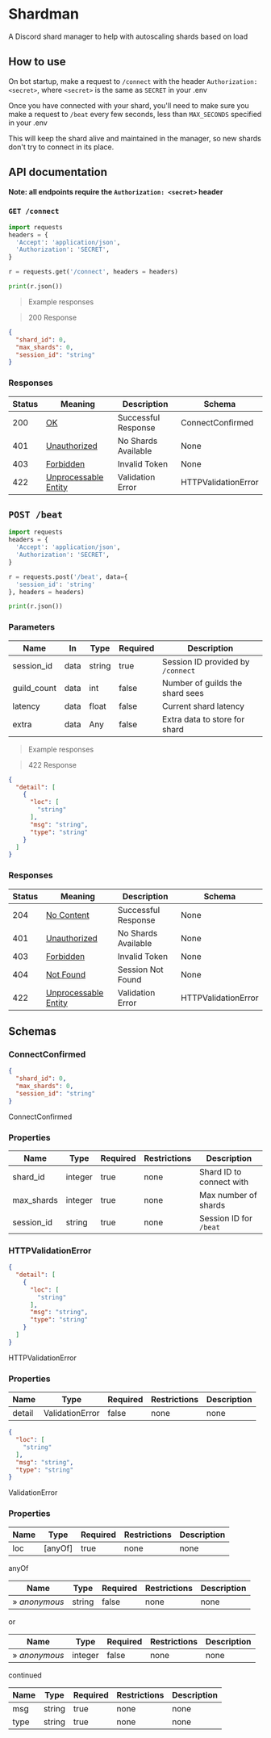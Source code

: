<!-- Generator: Widdershins v4.0.1 -->

# Shardman

A Discord shard manager to help with autoscaling shards based on load

## How to use

On bot startup, make a request to `/connect` with the header `Authorization: <secret>`, where `<secret>` is the same as `SECRET` in your .env

Once you have connected with your shard, you'll need to make sure you make a request to `/beat` every few seconds, less than `MAX_SECONDS` specified in your .env

This will keep the shard alive and maintained in the manager, so new shards don't try to connect in its place.

## API documentation

**Note: all endpoints require the `Authorization: <secret>` header**

### `GET /connect`

```python
import requests
headers = {
  'Accept': 'application/json',
  'Authorization': 'SECRET',
}

r = requests.get('/connect', headers = headers)

print(r.json())

```

> Example responses

> 200 Response

```json
{
  "shard_id": 0,
  "max_shards": 0,
  "session_id": "string"
}
```

### Responses

|Status|Meaning|Description|Schema|
|---|---|---|---|
|200|[OK](https://tools.ietf.org/html/rfc7231#section-6.3.1)|Successful Response|ConnectConfirmed|
|401|[Unauthorized](https://tools.ietf.org/html/rfc7235#section-3.1)|No Shards Available|None|
|403|[Forbidden](https://tools.ietf.org/html/rfc7231#section-6.5.3)|Invalid Token|None|
|422|[Unprocessable Entity](https://tools.ietf.org/html/rfc2518#section-10.3)|Validation Error|HTTPValidationError|

## `POST /beat`

```python
import requests
headers = {
  'Accept': 'application/json',
  'Authorization': 'SECRET',
}

r = requests.post('/beat', data={
  'session_id': 'string'
}, headers = headers)

print(r.json())

```

### Parameters

|Name|In|Type|Required|Description|
|---|---|---|---|---|
|session_id|data|string|true|Session ID provided by `/connect`|
|guild_count|data|int|false|Number of guilds the shard sees|
|latency|data|float|false|Current shard latency|
|extra|data|Any|false|Extra data to store for shard|

> Example responses

> 422 Response

```json
{
  "detail": [
    {
      "loc": [
        "string"
      ],
      "msg": "string",
      "type": "string"
    }
  ]
}
```

### Responses

|Status|Meaning|Description|Schema|
|---|---|---|---|
|204|[No Content](https://tools.ietf.org/html/rfc7231#section-6.3.5)|Successful Response|None|
|401|[Unauthorized](https://tools.ietf.org/html/rfc7235#section-3.1)|No Shards Available|None|
|403|[Forbidden](https://tools.ietf.org/html/rfc7231#section-6.5.3)|Invalid Token|None|
|404|[Not Found](https://tools.ietf.org/html/rfc7231#section-6.5.4)|Session Not Found|None|
|422|[Unprocessable Entity](https://tools.ietf.org/html/rfc2518#section-10.3)|Validation Error|HTTPValidationError|

## Schemas

### ConnectConfirmed

```json
{
  "shard_id": 0,
  "max_shards": 0,
  "session_id": "string"
}

```

ConnectConfirmed

### Properties

|Name|Type|Required|Restrictions|Description|
|---|---|---|---|---|
|shard_id|integer|true|none|Shard ID to connect with|
|max_shards|integer|true|none|Max number of shards|
|session_id|string|true|none|Session ID for `/beat`|

### HTTPValidationError

```json
{
  "detail": [
    {
      "loc": [
        "string"
      ],
      "msg": "string",
      "type": "string"
    }
  ]
}

```

HTTPValidationError

### Properties

|Name|Type|Required|Restrictions|Description|
|---|---|---|---|---|
|detail|ValidationError|false|none|none

```json
{
  "loc": [
    "string"
  ],
  "msg": "string",
  "type": "string"
}

```

ValidationError

### Properties

|Name|Type|Required|Restrictions|Description|
|---|---|---|---|---|
|loc|[anyOf]|true|none|none|

anyOf

|Name|Type|Required|Restrictions|Description|
|---|---|---|---|---|
|» *anonymous*|string|false|none|none|

or

|Name|Type|Required|Restrictions|Description|
|---|---|---|---|---|
|» *anonymous*|integer|false|none|none|

continued

|Name|Type|Required|Restrictions|Description|
|---|---|---|---|---|
|msg|string|true|none|none|
|type|string|true|none|none|

